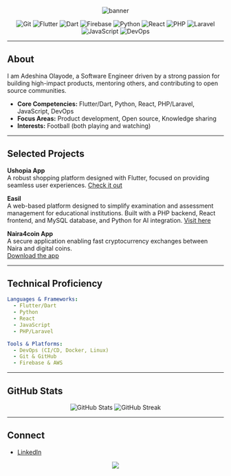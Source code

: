 <!-- Elegant dark header -->
<p align="center">
  <img src="https://capsule-render.vercel.app/api?type=waving&color=232526,414345&height=180&section=header&text=Olayode%20Adeshina&fontSize=38&fontColor=ffffff" alt="banner" />
</p>

<p align="center">
  <img src="https://img.shields.io/badge/Git-232526?style=for-the-badge&logo=git&logoColor=F05032" alt="Git"/>
  <img src="https://img.shields.io/badge/Flutter-232526?style=for-the-badge&logo=flutter&logoColor=white" alt="Flutter"/>
  <img src="https://img.shields.io/badge/Dart-232526?style=for-the-badge&logo=dart&logoColor=0175C2" alt="Dart"/>
  <img src="https://img.shields.io/badge/Firebase-232526?style=for-the-badge&logo=firebase&logoColor=FFCA28" alt="Firebase"/>
  <img src="https://img.shields.io/badge/Python-232526?style=for-the-badge&logo=python&logoColor=white" alt="Python"/>
  <img src="https://img.shields.io/badge/React-232526?style=for-the-badge&logo=react&logoColor=61DAFB" alt="React"/>
  <img src="https://img.shields.io/badge/PHP-232526?style=for-the-badge&logo=php&logoColor=white" alt="PHP"/>
  <img src="https://img.shields.io/badge/Laravel-232526?style=for-the-badge&logo=laravel&logoColor=white" alt="Laravel"/>
  <img src="https://img.shields.io/badge/JavaScript-232526?style=for-the-badge&logo=javascript&logoColor=F7DF1E" alt="JavaScript"/>
  <img src="https://img.shields.io/badge/DevOps-232526?style=for-the-badge&logo=linux&logoColor=white" alt="DevOps"/>
</p>

---

## About

I am Adeshina Olayode, a Software Engineer driven by a strong passion for building high-impact products, mentoring others, and contributing to open source communities.

- **Core Competencies:** Flutter/Dart, Python, React, PHP/Laravel, JavaScript, DevOps
- **Focus Areas:** Product development, Open source, Knowledge sharing
- **Interests:** Football (both playing and watching)

---

## Selected Projects

**Ushopia App**  
A robust shopping platform designed with Flutter, focused on providing seamless user experiences.
[Check it out](https://github.com/adedeni/Ushopia-eCommerce-App.git)


**Easil**  
A web-based platform designed to simplify examination and assessment management for educational institutions. Built with a PHP backend, React frontend, and MySQL database, and Python for AI integration.
[Visit here](https://easil.com.ng)

**Naira4coin App**  
A secure application enabling fast cryptocurrency exchanges between Naira and digital coins.  
[Download the app](https://naira4coin.com/apps/4.apk)

---

## Technical Proficiency

```yaml
Languages & Frameworks:
  - Flutter/Dart
  - Python
  - React
  - JavaScript
  - PHP/Laravel

Tools & Platforms:
  - DevOps (CI/CD, Docker, Linux)
  - Git & GitHub
  - Firebase & AWS
```

---

## GitHub Stats

<p align="center">
  <img src="https://github-readme-stats.vercel.app/api?username=adedeni&show_icons=true&theme=tokyonight&hide_border=true" alt="GitHub Stats" />
  <img src="https://github-readme-streak-stats.herokuapp.com/?user=adedeni&theme=tokyonight&hide_border=true" alt="GitHub Streak" />
</p>

---

## Connect

- [LinkedIn](https://linkedin.com/in/adeshina-olayode)

<p align="center">
  <img src="https://capsule-render.vercel.app/api?type=waving&color=232526,414345&height=100&section=footer"/>
</p>
